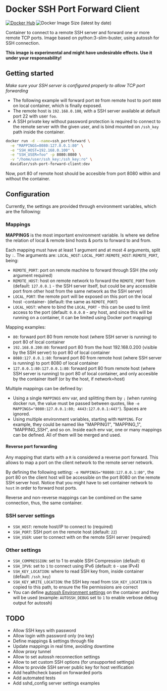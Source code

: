 # Docker SSH Port Forward Client

[![Docker Hub](https://img.shields.io/badge/%20-DockerHub-blue?logo=docker&style=plastic)](https://hub.docker.com/r/davidlor/ssh-port-forward-client)
![Docker Image Size (latest by date)](https://img.shields.io/docker/image-size/davidlor/ssh-port-forward-client?sort=date&style=plastic)

Container to connect to a remote SSH server and forward one or more remote TCP ports.
Image based on python:3-slim-buster, using autossh for SSH connection.

**This image is experimental and might have undesirable effects. Use it under your responsability!**

## Getting started

*Make sure your SSH server is configured properly to allow TCP port forwarding*

- The following example will forward port `80` from remote host to port `8080` on local container, which is finally exposed.
- The remote host is `192.168.0.100`, with a SSH server available at default port 22 with user `foo`.
- A SSH private key without password protection is required to connect to the remote server with the given user, and is bind mounted on `/ssh_key` path inside the container.

```bash
docker run -d --name=ssh_portforward \
  -e "MAPPINGS=8080:127.0.0.1:80" \
  -e "SSH_HOST=192.168.0.100" \
  -e "SSH_USER=foo" -p 8080:8080 \
  -v "/home/user/ssh_key:/ssh_key:ro" \
  davidlor/ssh-port-forward-client:dev
```

Now, port 80 of remote host should be accesible from port 8080 within and without the container.

## Configuration

Currently, the settings are provided through environment variables, which are the following:

### Mappings

**MAPPINGS** is the most important environment variable. Is where we define the relation of local & remote bind hosts & ports to forward to and from.

Each mapping must have at least 1 argument and at most 4 arguments, split by `:`. The arguments are: `LOCAL_HOST:LOCAL_PORT:REMOTE_HOST:REMOTE_PORT`, being:

- `REMOTE_PORT`: port on remote machine to forward through SSH (the only argument required)
- `REMOTE_HOST`: host on remote network to forward the `REMOTE_PORT` from (default: `127.0.0.1` - the SSH server itself, but could be any accessible port from other host from the same network as the SSH server)
- `LOCAL_PORT`: the remote port will be exposed on this port on the local host -container- (default: the same as `REMOTE_PORT`)
- `LOCAL_HOST`: where to bind the `LOCAL_PORT` - this can be used to limit access to the port (default: `0.0.0.0` - any host, and since this will be running on a container, it can be limited using Docker port mapping)

Mapping examples:

- `80`: forward port 80 from remote host (where SSH server is running) to port 80 of local container
- `192.168.0.200:80`: forward port 80 from the host 192.168.0.200 (visible by the SSH server) to port 80 of local container
- `8080:127.0.0.1:80`: forward port 80 from remote host (where SSH server is running) to port 8080 of local container
- `127.0.0.1:80:127.0.0.1:80`: forward port 80 from remote host (where SSH server is running) to port 80 of local container, and only accesible by the container itself (or by the host, if network=host)

Multiple mappings can be defined by:

- Using a single `MAPPINGS` env var, and splitting them by `;` (when running docker run, the value must be passed between quotes, like `-e MAPPINGS="8080:127.0.0.1:80; 4443:127.0.0.1:443"`). Spaces are ignored.
- Using multiple environment variables, starting with `MAPPING`. For example, they could be named like "MAPPING1", "MAPPING_1", "MAPPING_SSH", and so on. Inside each env var, one or many mappings can be defined. All of them will be merged and used.

#### Reverse port forwarding

Any mapping that starts with a `R` is considered a reverse port forward. This allows to map a port on the client network to the remote server network.

By defining the following setting: `-e MAPPINGS="R8080:127.0.0.1:80"`, the port 80 on the client host will be accessible on the port 8080 on the remote SSH server host.
Notice that you might have to set container network to `host` in order to forward host ports.

Reverse and non-reverse mappings can be combined on the same connection, thus, the same container.

### SSH server settings

- `SSH_HOST`: remote host/IP to connect to (required)
- `SSH_PORT`: SSH port on the remote host (default: `22`)
- `SSH_USER`: user to connect with on the remote SSH server (required)

### Other settings

- `SSH_COMPRESSION`: set to 1 to enable SSH Compression (default: `0`)
- `SSH_IPV6`: set to `1` to connect using IPv6 (default: `0` - use IPv4)
- `SSH_KEY_LOCATION`: where to read SSH key from, inside container (default: `/ssh_key`)
- `SSH_KEY_WRITE_LOCATION`: the SSH key read from `SSH_KEY_LOCATION` is copied to this path, to ensure the file permissions are correct
- You can define [autossh Environment settings](https://linux.die.net/man/1/autossh) on the container and they will be used (example: `AUTOSSH_DEBUG` set to `1` to enable verbose debug output for autossh)

## TODO

- Allow SSH keys with password
- Allow login with password only (no key)
- Define mappings & settings through file
- Update mappings in real time, avoiding downtime
- Allow proxy tunnel
- Allow to set autossh reconnection settings
- Allow to set custom SSH options (for unsupported settings)
- Allow to provide SSH server public key for host verification
- Add healthcheck based on forwarded ports
- Add automated tests
- Add sshd_config server settings examples
